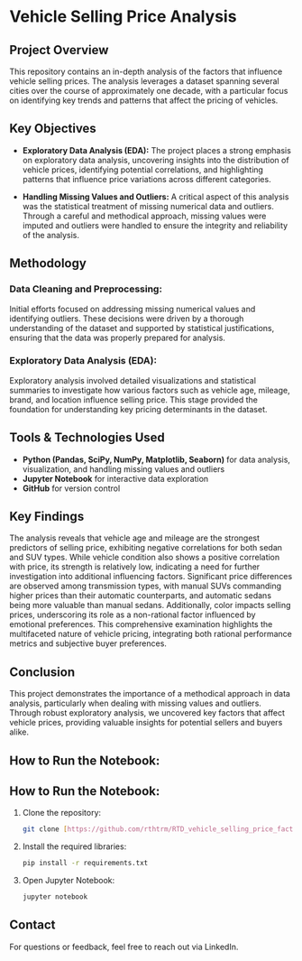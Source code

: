 # Vehicle Selling Price Analysis

## Project Overview
This repository contains an in-depth analysis of the factors that influence vehicle selling prices. The analysis leverages a dataset spanning several cities over the course of approximately one decade, with a particular focus on identifying key trends and patterns that affect the pricing of vehicles. 

## Key Objectives

- **Exploratory Data Analysis (EDA):** The project places a strong emphasis on exploratory data analysis, uncovering insights into the distribution of vehicle prices, identifying potential correlations, and highlighting patterns that influence price variations across different categories.
  
- **Handling Missing Values and Outliers:** A critical aspect of this analysis was the statistical treatment of missing numerical data and outliers. Through a careful and methodical approach, missing values were imputed and outliers were handled to ensure the integrity and reliability of the analysis.

## Methodology

### Data Cleaning and Preprocessing:
Initial efforts focused on addressing missing numerical values and identifying outliers. These decisions were driven by a thorough understanding of the dataset and supported by statistical justifications, ensuring that the data was properly prepared for analysis.

### Exploratory Data Analysis (EDA):
Exploratory analysis involved detailed visualizations and statistical summaries to investigate how various factors such as vehicle age, mileage, brand, and location influence selling price. This stage provided the foundation for understanding key pricing determinants in the dataset.

## Tools & Technologies Used
- **Python (Pandas, SciPy, NumPy, Matplotlib, Seaborn)** for data analysis, visualization, and handling missing values and outliers
- **Jupyter Notebook** for interactive data exploration
- **GitHub** for version control

## Key Findings
The analysis reveals that vehicle age and mileage are the strongest predictors of selling price, exhibiting negative correlations for both sedan and SUV types. While vehicle condition also shows a positive correlation with price, its strength is relatively low, indicating a need for further investigation into additional influencing factors. Significant price differences are observed among transmission types, with manual SUVs commanding higher prices than their automatic counterparts, and automatic sedans being more valuable than manual sedans. Additionally, color impacts selling prices, underscoring its role as a non-rational factor influenced by emotional preferences. This comprehensive examination highlights the multifaceted nature of vehicle pricing, integrating both rational performance metrics and subjective buyer preferences.

## Conclusion
This project demonstrates the importance of a methodical approach in data analysis, particularly when dealing with missing values and outliers. Through robust exploratory analysis, we uncovered key factors that affect vehicle prices, providing valuable insights for potential sellers and buyers alike.

## How to Run the Notebook:

## How to Run the Notebook:
1. Clone the repository:
   ```bash
   git clone [https://github.com/rthtrm/RTD_vehicle_selling_price_factor_analysis.git]

2. Install the required libraries:
   ```bash
   pip install -r requirements.txt

3. Open Jupyter Notebook:
   ```bash
   jupyter notebook

## Contact
For questions or feedback, feel free to reach out via LinkedIn.
